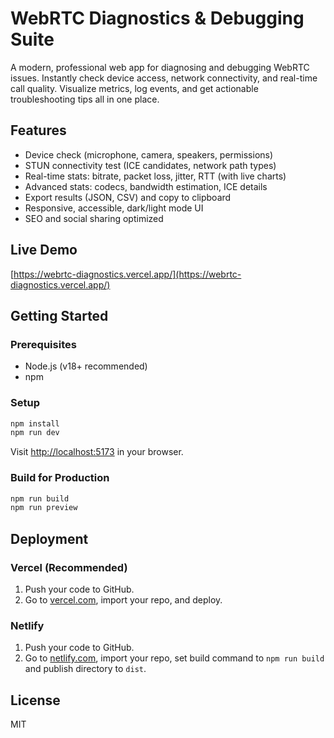  # WebRTC Diagnostics & Debugging Suite  

A modern, professional web app for diagnosing and debugging WebRTC issues. Instantly check device access, network connectivity, and real-time call quality. Visualize metrics, log events, and get actionable troubleshooting tips all in one place. 

## Features   
- Device check (microphone, camera, speakers, permissions)   
- STUN connectivity test (ICE candidates, network path types)   
- Real-time stats: bitrate, packet loss, jitter, RTT (with live charts)      
- Advanced stats: codecs, bandwidth estimation, ICE details      
- Export results (JSON, CSV) and copy to clipboard               
- Responsive, accessible, dark/light mode UI         
- SEO and social sharing optimized          
              
## Live Demo       
[https://webrtc-diagnostics.vercel.app/](https://webrtc-diagnostics.vercel.app/)        
            
## Getting Started                 
                   
### Prerequisites              
- Node.js (v18+ recommended)              
- npm              
        
### Setup        
```bash       
npm install      
npm run dev  
```
Visit [http://localhost:5173](http://localhost:5173) in your browser.

### Build for Production
```bash
npm run build
npm run preview
```

## Deployment
### Vercel (Recommended)
1. Push your code to GitHub.
2. Go to [vercel.com](https://vercel.com/), import your repo, and deploy.

### Netlify
1. Push your code to GitHub.
2. Go to [netlify.com](https://netlify.com/), import your repo, set build command to `npm run build` and publish directory to `dist`.

## License
MIT
